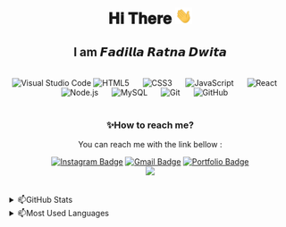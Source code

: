<h1 align="center"> 𝐇𝐢 𝐓𝐡𝐞𝐫𝐞 <img src="https://github.com/ABSphreak/ABSphreak/blob/master/gifs/Hi.gif" width="30px"></h1>


<h2 align="center">I am 𝙁𝙖𝙙𝙞𝙡𝙡𝙖 𝙍𝙖𝙩𝙣𝙖 𝘿𝙬𝙞𝙩𝙖 </h2>

<div align="center">
    <div style="display: inline_block" align="center"><br>
        <img alt="Visual Studio Code" width="40px" src="https://cdn.jsdelivr.net/gh/devicons/devicon/icons/vscode/vscode-original.svg" style="margin-right:0px;" />
        <img alt="HTML5" width="40px" src="https://cdn.jsdelivr.net/gh/devicons/devicon/icons/html5/html5-original.svg" style="margin-right:20px;" />
        <img alt="CSS3" width="40px" src="https://cdn.jsdelivr.net/gh/devicons/devicon/icons/css3/css3-original.svg" style="margin-right:20px;" />
        <img alt="JavaScript" width="26px" src="https://cdn.jsdelivr.net/gh/devicons/devicon/icons/javascript/javascript-original.svg" style="margin-right:20px;" />
        <img alt="React" width="40px" src="https://cdn.jsdelivr.net/gh/devicons/devicon/icons/react/react-original.svg" style="margin-right:20px;" />
        <img alt="Node.js" width="40px" src="https://cdn.jsdelivr.net/gh/devicons/devicon/icons/nodejs/nodejs-original.svg" style="margin-right:20px;" />
        <img alt="MySQL" width="40px" src="https://cdn.jsdelivr.net/gh/devicons/devicon/icons/mysql/mysql-original.svg" style="margin-right:20px;" />
        <img alt="Git" width="40px" src="https://cdn.jsdelivr.net/gh/devicons/devicon/icons/git/git-original.svg" style="margin-right:20px;"/>
        <img alt="GitHub" width="40px" src="https://user-images.githubusercontent.com/3369400/139447912-e0f43f33-6d9f-45f8-be46-2df5bbc91289.png" style="margin-right:20px;" />
    </div>
</div><br>

<div align="center">

### ✨How to reach me? 
You can reach me with the link bellow :

 [![Instagram Badge](https://img.shields.io/badge/-fadillaratnaa_-c13584?style=flat-square&logo=instagram&logoColor=white&link=https://www.instagram.com/fadillaratnaa_/)](https://www.instagram.com/fadillaratnaa_/) [![Gmail Badge](https://img.shields.io/badge/-ratnafadilla183@gmail.com-c14438?style=flat-square&logo=Gmail&logoColor=white&link=mailto:ratnafadilla183@gmail.com)](mailto:ratnafadilla183@gmail.com) [![Portfolio Badge](https://img.shields.io/badge/-Fadillaratna-orange?style=flat-square&logo=github&logoColor=white&linkhttps://github.com/Fadillaratna)](https://github.com/Fadillaratna) 
 <br>
 <img src="https://media.giphy.com/media/8wyLuHS5605XVJUOK4/giphy.gif" width="20%">
 
</div><br>



<details>
  <summary>📫GitHub Stats</summary>
<!--START_SECTION:activity-->
  <img  alt="FadillaratnaGitHub Stats" src="https://github-readme-stats.vercel.app/api?username=Fadillaratna&show_icons=true&include_all_commits=true&count_private=true&theme=radical" />
<!--END_SECTION:activity-->

</details>

<details>
  <summary>📫Most Used Languages</summary>

  <img alt="FadillaratnaGitHub Most Used Languages" src="https://github-readme-stats.vercel.app/api/top-langs/?username=Fadillaratna&layout=compact&theme=radical" />

</details><br>



